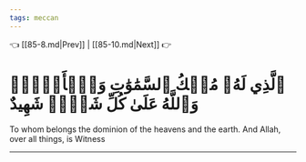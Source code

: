```yaml
---
tags: meccan
---
```


👈 [[85-8.md|Prev]] | [[85-10.md|Next]] 👉

# ٱلَّذِي لَهُۥ مُلۡكُ ٱلسَّمَٰوَٰتِ وَٱلۡأَرۡضِۚ وَٱللَّهُ عَلَىٰ كُلِّ شَيۡءٖ شَهِيدٌ

To whom belongs the dominion of the heavens and the earth. And Allah, over all things, is Witness

---

